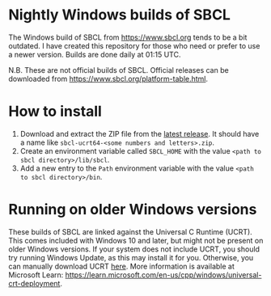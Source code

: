 # Nightly Windows builds of SBCL

The Windows build of SBCL from https://www.sbcl.org tends to be a bit outdated. I have created this repository for those who need or prefer to use a newer version. Builds are done daily at 01:15 UTC.

N.B. These are not official builds of SBCL. Official releases can be downloaded from https://www.sbcl.org/platform-table.html.

# How to install
1. Download and extract the ZIP file from the [latest release](https://github.com/olnw/sbcl-builds/releases/latest). It should have a name like `sbcl-ucrt64-<some numbers and letters>.zip`.
2. Create an environment variable called `SBCL_HOME` with the value `<path to sbcl directory>/lib/sbcl`.
3. Add a new entry to the `Path` environment variable with the value `<path to sbcl directory>/bin`.

# Running on older Windows versions
These builds of SBCL are linked against the Universal C Runtime (UCRT). This comes included with Windows 10 and later, but might not be present on older Windows versions. If your system does not include UCRT, you should try running Windows Update, as this may install it for you. Otherwise, you can manually download UCRT [here](https://support.microsoft.com/kb/3118401). More information is available at Microsoft Learn: https://learn.microsoft.com/en-us/cpp/windows/universal-crt-deployment.
